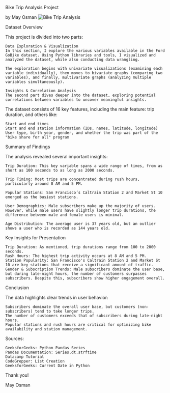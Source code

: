Bike Trip Analysis Project

by May Osman
![Bike Trip Analysis]([relative/path/to/your/image.png](https://github.com/maygamalosman/Bike_ford/blob/main/Bike_Trip_Analysis_Compressed.webp))

Dataset Overview

This project is divided into two parts:

    Data Exploration & Visualization
    In this section, I explore the various variables available in the Ford GoBike dataset. Using Python libraries and tools, I visualized and analyzed the dataset, while also conducting data wrangling.

    The exploration begins with univariate visualizations (examining each variable individually), then moves to bivariate graphs (comparing two variables), and finally, multivariate graphs (analyzing multiple variables simultaneously).

    Insights & Correlation Analysis
    The second part dives deeper into the dataset, exploring potential correlations between variables to uncover meaningful insights.

The dataset consists of 16 key features, including the main feature: trip duration, and others like:

    Start and end times
    Start and end station information (IDs, names, latitude, longitude)
    User type, birth year, gender, and whether the trip was part of the "bike share for all" program

Summary of Findings

The analysis revealed several important insights:

    Trip Duration: This key variable spans a wide range of times, from as short as 100 seconds to as long as 2000 seconds.

    Trip Timing: Most trips are concentrated during rush hours, particularly around 8 AM and 5 PM.

    Popular Stations: San Francisco’s Caltrain Station 2 and Market St 10 emerged as the busiest stations.

    User Demographics: Male subscribers make up the majority of users. However, while male users have slightly longer trip durations, the difference between male and female users is minimal.

    Age Distribution: The average user is 37 years old, but an outlier shows a user who is recorded as 144 years old.

Key Insights for Presentation

    Trip Duration: As mentioned, trip durations range from 100 to 2000 seconds.
    Rush Hours: The highest trip activity occurs at 8 AM and 5 PM.
    Station Popularity: San Francisco's Caltrain Station 2 and Market St 10 are key stations that receive a significant amount of traffic.
    Gender & Subscription Trends: Male subscribers dominate the user base, but during late-night hours, the number of customers surpasses subscribers. Despite this, subscribers show higher engagement overall.

Conclusion

The data highlights clear trends in user behavior:

    Subscribers dominate the overall user base, but customers (non-subscribers) tend to take longer trips.
    The number of customers exceeds that of subscribers during late-night hours.
    Popular stations and rush hours are critical for optimizing bike availability and station management.

Sources:

    GeeksforGeeks: Python Pandas Series
    Pandas Documentation: Series.dt.strftime
    Datacamp Tutorial
    CodeGrepper: List Creation
    GeeksforGeeks: Current Date in Python

Thank you!

May Osman
